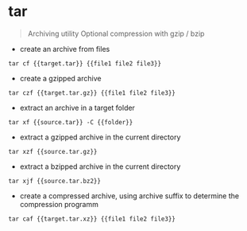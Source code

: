 # tar

> Archiving utility
> Optional compression with gzip / bzip

- create an archive from files

`tar cf {{target.tar}} {{file1 file2 file3}}`

- create a gzipped archive

`tar czf {{target.tar.gz}} {{file1 file2 file3}}`

- extract an archive in a target folder

`tar xf {{source.tar}} -C {{folder}}`

- extract a gzipped archive in the current directory

`tar xzf {{source.tar.gz}}`

- extract a bzipped archive in the current directory

`tar xjf {{source.tar.bz2}}`

- create a compressed archive, using archive suffix to determine the compression programm

`tar caf {{target.tar.xz}} {{file1 file2 file3}}`
